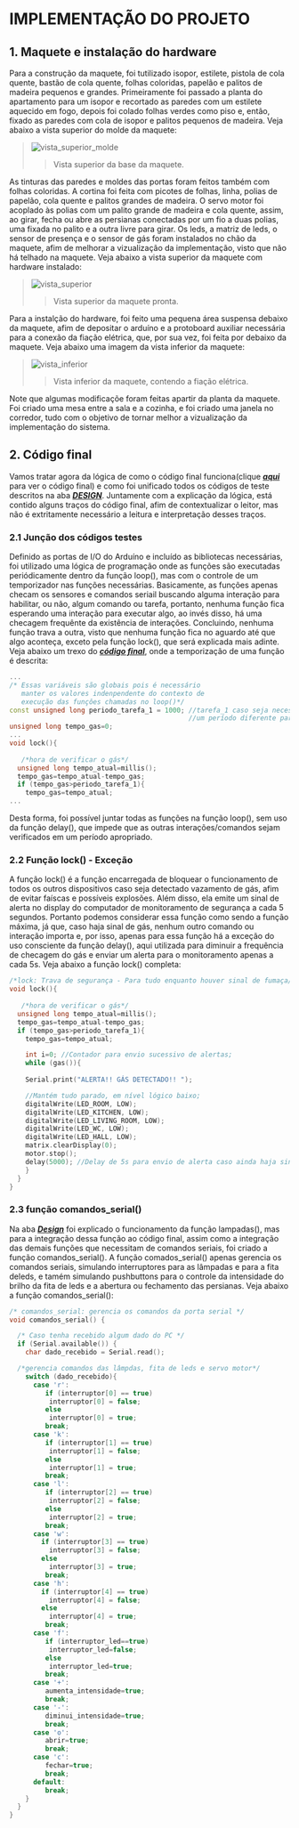 # IMPLEMENTAÇÃO DO PROJETO
## 1. Maquete e instalação do hardware
Para a construção da maquete, foi tutilizado isopor, estilete, pistola de cola quente, bastão de cola quente, folhas coloridas, papelão e palitos de madeira pequenos e grandes. Primeiramente foi passado a planta do apartamento para um isopor e recortado as paredes com um estilete aquecido em fogo, depois foi colado folhas verdes como piso e, então, fixado as paredes com cola de isopor e palitos pequenos de madeira. Veja abaixo a vista superior do molde da maquete: 
> ![vista_superior_molde](https://github.com/nobrucamargo/PI-II/blob/main/Imagens/imagem_1.jpeg)
> > Vista superior da base da maquete. 

As tinturas das paredes e moldes das portas foram feitos também com folhas coloridas.
A cortina foi feita com picotes de folhas, linha, polias de papelão, cola quente e palitos grandes de madeira. O servo motor foi acoplado às polias com um palito grande de madeira e cola quente, assim, ao girar, fecha ou abre as persianas conectadas por um fio a duas polias, uma fixada no palito e a outra livre para girar.
Os leds, a matriz de leds, o sensor de presença e o sensor de gás foram instalados no chão da maquete, afim de melhorar a vizualização da implementação, visto que não há telhado na maquete. Veja abaixo a vista superior da maquete com hardware instalado: 
> ![vista_superior](https://github.com/nobrucamargo/PI-II/blob/main/Imagens/imagem_superior.jpeg)
> > Vista superior da maquete pronta.

Para a instalção do hardware, foi feito uma pequena área suspensa debaixo da maquete, afim de depositar o arduíno e a protoboard auxiliar necessária para a conexão da fiação elétrica, que, por sua vez, foi feita por debaixo da maquete. Veja abaixo uma imagem da vista inferior da maquete: 
> ![vista_inferior](https://github.com/nobrucamargo/PI-II/blob/main/Imagens/imagem_inferior.jpeg)
> > Vista inferior da maquete, contendo a fiação elétrica.

Note que algumas modificaçõe foram feitas apartir da planta da maquete. Foi criado uma mesa entre a sala e a cozinha, e foi criado uma janela no corredor, tudo com o objetivo de tornar melhor a vizualização da implementação do sistema.

## 2. Código final
Vamos tratar agora da lógica de como o código final funciona(clique [***aqui***](https://github.com/nobrucamargo/PI-II/blob/main/codigo_prog.md) para ver o código final) e como foi unificado todos os códigos de teste descritos na aba [***DESIGN***](https://github.com/nobrucamargo/PI-II/blob/main/design.md). Juntamente com a explicação da lógica, está contido alguns traços do código final, afim de contextualizar o leitor, mas não é extritamente necessário a leitura e interpretação desses traços.
### 2.1 Junção dos códigos testes
Definido as portas de I/O do Arduíno e incluído as bibliotecas necessárias, foi utilizado uma lógica de programação onde as funções são executadas periódicamente dentro da função loop(), mas com o controle de um temporizador nas funções necessárias. Basicamente, as funções apenas checam os sensores e comandos seriail buscando alguma interação para habilitar, ou não, algum comando ou tarefa, portanto, nenhuma função fica esperando uma interação para executar algo, ao invés disso, há uma checagem frequênte da existência de interações. Concluindo, nenhuma função trava a outra, visto que nenhuma função fica no aguardo até que algo aconteça, exceto pela função lock(), que será explicada mais adinte. Veja abaixo um trexo do [***código final***](https://github.com/nobrucamargo/PI-II/blob/main/codigo_prog.md), onde a temporização de uma função é descrita:
~~~C++
...
/* Essas variáveis são globais pois é necessário
   manter os valores indenpendente do contexto de
   execução das funçôes chamadas no loop()*/
const unsigned long periodo_tarefa_1 = 1000; //tarefa_1 caso seja necessário definir
                                             //um período diferente para a execução de outra tarefa;
unsigned long tempo_gas=0;
...
void lock(){
   
   /*hora de verificar o gás*/
  unsigned long tempo_atual=millis();
  tempo_gas=tempo_atual-tempo_gas;
  if (tempo_gas>periodo_tarefa_1){
    tempo_gas=tempo_atual;
...
~~~
Desta forma, foi possível juntar todas as funções na função loop(), sem uso da função delay(), que impede que as outras interações/comandos sejam verificados em um período apropriado.
### 2.2 Função lock() - Exceção
A função lock() é a função encarregada de bloquear o funcionamento de todos os outros dispositivos caso seja detectado vazamento de gás, afim de evitar faíscas e possíveis explosões. Além disso, ela emite um sinal de alerta no display do computador de monitoramento de segurança a cada 5 segundos. Portanto podemos considerar essa função como sendo a função máxima, já que, caso haja sinal de gás, nenhum outro comando ou interação importa e, por isso, apenas para essa função há a exceção do uso consciente da função delay(), aqui utilizada para diminuir a frequência de checagem do gás e enviar um alerta para o monitoramento apenas a cada 5s. Veja abaixo a função lock() completa:
~~~C++
/*lock: Trava de segurança - Para tudo enquanto houver sinal de fumaça/gás, e emite um alerta a cada 5 seg*/
void lock(){
   
   /*hora de verificar o gás*/
  unsigned long tempo_atual=millis();
  tempo_gas=tempo_atual-tempo_gas;
  if (tempo_gas>periodo_tarefa_1){
    tempo_gas=tempo_atual;

    int i=0; //Contador para envio sucessivo de alertas;
    while (gas()){
   
    Serial.print("ALERTA!! GÁS DETECTADO!! ");

    //Mantém tudo parado, em nível lógico baixo;  
    digitalWrite(LED_ROOM, LOW);
    digitalWrite(LED_KITCHEN, LOW);
    digitalWrite(LED_LIVING_ROOM, LOW);
    digitalWrite(LED_WC, LOW);
    digitalWrite(LED_HALL, LOW);
    matrix.clearDisplay(0);
    motor.stop();
    delay(5000); //Delay de 5s para envio de alerta caso ainda haja sinal de gás;
    }
  }
}
~~~
### 2.3 função comandos_serial()
Na aba [***Design***](https://github.com/nobrucamargo/PI-II/blob/main/design.md) foi explicado o funcionamento da função lampadas(), mas para a integração dessa função ao código final, assim como a integração das demais funções que necessitam de comandos seriais, foi criado a função comandos_serial(). A função comados_serial() apenas gerencia os comandos seriais, simulando interruptores para as lâmpadas e para a fita deleds, e tamém simulando pushbuttons para o controle da intensidade do brilho da fita de leds e a abertura ou fechamento das persianas. Veja abaixo a função comandos_serial():
~~~C++
/* comandos_serial: gerencia os comandos da porta serial */
void comandos_serial() {

  /* Caso tenha recebido algum dado do PC */
  if (Serial.available()) {
    char dado_recebido = Serial.read();

  /*gerencia comandos das lâmpdas, fita de leds e servo motor*/
    switch (dado_recebido){
      case 'r':
         if (interruptor[0] == true)
          interruptor[0] = false;
         else
          interruptor[0] = true;
         break;
      case 'k':
         if (interruptor[1] == true)
          interruptor[1] = false;
         else
          interruptor[1] = true;
         break;
      case 'l':
         if (interruptor[2] == true)
          interruptor[2] = false;
         else
          interruptor[2] = true;
         break;
      case 'w':
        if (interruptor[3] == true)
          interruptor[3] = false;
        else
          interruptor[3] = true;
         break;
      case 'h':
        if (interruptor[4] == true)
          interruptor[4] = false;
        else
          interruptor[4] = true;
         break;
      case 'f':
         if (interruptor_led==true)
          interruptor_led=false;
         else 
          interruptor_led=true;
         break;
      case '+':
         aumenta_intensidade=true;
         break;
      case '-':
         diminui_intensidade=true;
         break;
      case 'o':
         abrir=true; 
         break;
      case 'c':
         fechar=true;
         break;
      default: 
         break;
    }   
  }
}
~~~

